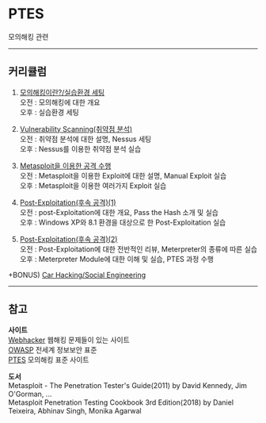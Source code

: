 # PTES
모의해킹 관련

* * * 

## 커리큘럼   

1. [모의해킹이란?/실습환경 세팅](https://github.com/YJLi1029/PTES/blob/master/1.md)   
    오전 : 모의해킹에 대한 개요   
    오후 : 실습환경 세팅   

2. [Vulnerability Scanning(취약점 분석)](https://github.com/YJLi1029/PTES/blob/master/2.md)   
    오전 : 취약점 분석에 대한 설명, Nessus 세팅   
    오후 : Nessus를 이용한 취약점 분석 실습   

3. [Metasploit을 이용한 공격 수행](https://github.com/YJLi1029/PTES/blob/master/3.md)   
    오전 : Metasploit을 이용한 Exploit에 대한 설명, Manual Exploit 실습   
    오후 : Metasploit을 이용한 여러가지 Exploit 실습   

4. [Post-Exploitation(후속 공격)(1)](https://github.com/YJLi1029/PTES/blob/master/4.md)   
    오전 : post-Exploitation에 대한 개요, Pass the Hash 소개 및 실습   
    오후 : Windows XP와 8.1 환경을 대상으로 한 Post-Exploitation 실습   

5. [Post-Exploitation(후속 공격)(2)](https://github.com/YJLi1029/PTES/blob/master/5.md)   
    오전 : Post-Exploitation에 대한 전반적인 리뷰, Meterpreter의 종류에 따른 실습   
    오후 : Meterpreter Module에 대한 이해 및 실습, PTES 과정 수행   


+BONUS) [Car Hacking/Social Engineering](https://github.com/YJLi1029/PTES/blob/master/6.md)   








* * *

## 참고   

**사이트**   
[Webhacker](https://webhacking.kr/) 웹해킹 문제들이 있는 사이트   
[OWASP](https://owasp.org/www-community/attacks/) 전세계 정보보안 표준    
[PTES](http://www.pentest-standard.org/index.php/Main_Page) 모의해킹 표준 사이트   


**도서**   
Metasploit - The Penetration Tester's Guide(2011) by David Kennedy, Jim O'Gorman, ...   
Metasploit Penetration Testing Cookbook 3rd Edition(2018) by Daniel Teixeira, Abhinav Singh, Monika Agarwal   




